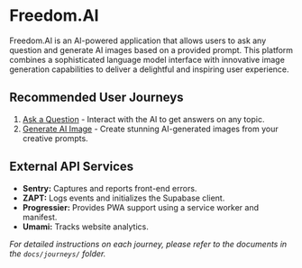 # Freedom.AI

Freedom.AI is an AI-powered application that allows users to ask any question and generate AI images based on a provided prompt. This platform combines a sophisticated language model interface with innovative image generation capabilities to deliver a delightful and inspiring user experience.

## Recommended User Journeys

1. [Ask a Question](docs/journeys/ask-question.md) - Interact with the AI to get answers on any topic.
2. [Generate AI Image](docs/journeys/generate-ai-image.md) - Create stunning AI-generated images from your creative prompts.

## External API Services

- **Sentry:** Captures and reports front-end errors.
- **ZAPT:** Logs events and initializes the Supabase client.
- **Progressier:** Provides PWA support using a service worker and manifest.
- **Umami:** Tracks website analytics.

_For detailed instructions on each journey, please refer to the documents in the `docs/journeys/` folder._